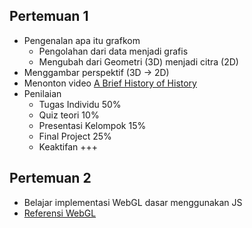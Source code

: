 ## Pertemuan 1
- Pengenalan apa itu grafkom
  - Pengolahan dari data menjadi grafis
  - Mengubah dari Geometri (3D) menjadi citra (2D)
- Menggambar perspektif (3D -> 2D)
- Menonton video [A Brief History of History](https://www.youtube.com/watch?v=QyjyWUrHsFc)
- Penilaian
  - Tugas Individu 50%
  - Quiz teori 10%
  - Presentasi Kelompok 15%
  - Final Project 25%
  - Keaktifan +++

## Pertemuan 2
- Belajar implementasi WebGL dasar menggunakan JS
- [Referensi WebGL](https://github.com/davidwparker/programmingtil-webgl)